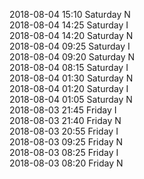 2018-08-04 15:10 Saturday  N  
2018-08-04 14:25 Saturday  I  
2018-08-04 14:20 Saturday  N  
2018-08-04 09:25 Saturday  I  
2018-08-04 09:20 Saturday  N  
2018-08-04 08:15 Saturday  I  
2018-08-04 01:30 Saturday  N  
2018-08-04 01:20 Saturday  I  
2018-08-04 01:05 Saturday  N  
2018-08-03 21:45 Friday  I  
2018-08-03 21:40 Friday  N  
2018-08-03 20:55 Friday  I  
2018-08-03 09:25 Friday  N  
2018-08-03 08:25 Friday  I  
2018-08-03 08:20 Friday  N  
